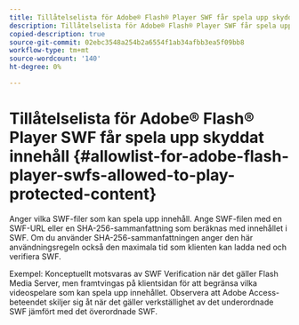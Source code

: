 ```yaml
---
title: Tillåtelselista för Adobe® Flash® Player SWF får spela upp skyddat innehåll
description: Tillåtelselista för Adobe® Flash® Player SWF får spela upp skyddat innehåll
copied-description: true
source-git-commit: 02ebc3548a254b2a6554f1ab34afbb3ea5f09bb8
workflow-type: tm+mt
source-wordcount: '140'
ht-degree: 0%

---
```


# Tillåtelselista för Adobe® Flash® Player SWF får spela upp skyddat innehåll {#allowlist-for-adobe-flash-player-swfs-allowed-to-play-protected-content}

Anger vilka SWF-filer som kan spela upp innehåll. Ange SWF-filen med en SWF-URL eller en SHA-256-sammanfattning som beräknas med innehållet i SWF. Om du använder SHA-256-sammanfattningen anger den här användningsregeln också den maximala tid som klienten kan ladda ned och verifiera SWF.

Exempel: Konceptuellt motsvaras av SWF Verification när det gäller Flash Media Server, men framtvingas på klientsidan för att begränsa vilka videospelare som kan spela upp innehållet. Observera att Adobe Access-beteendet skiljer sig åt när det gäller verkställighet av det underordnade SWF jämfört med det överordnade SWF.

